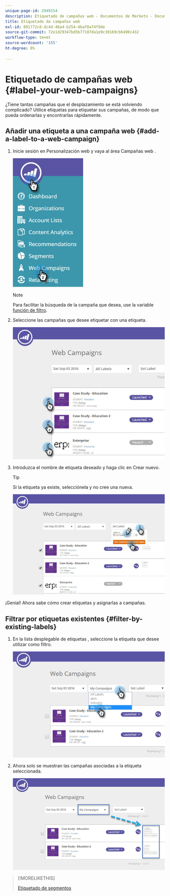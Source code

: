 ```yaml
---
unique-page-id: 2949154
description: Etiquetado de campañas web - Documentos de Marketo - Documentación del producto
title: Etiquetado de campañas web
exl-id: 891772c8-dc4d-46a4-b254-4baf0a74f9de
source-git-commit: 72e1d29347bd5b77107da1e9c30169cb6490c432
workflow-type: tm+mt
source-wordcount: '155'
ht-degree: 0%

---
```


# Etiquetado de campañas web {#label-your-web-campaigns}

¿Tiene tantas campañas que el desplazamiento se está volviendo complicado? Utilice etiquetas para etiquetar sus campañas, de modo que pueda ordenarlas y encontrarlas rápidamente.

## Añadir una etiqueta a una campaña web {#add-a-label-to-a-web-campaign}

1. Inicie sesión en Personalización web y vaya al área Campañas web .

   ![](assets/web-campaigns-hand.jpg)

   >[!NOTE]
   >
   >Para facilitar la búsqueda de la campaña que desea, use la variable [función de filtro](/help/marketo/product-docs/web-personalization/working-with-web-campaigns/filter-web-campaigns.md).

1. Seleccione las campañas que desee etiquetar con una etiqueta.

   ![](assets/web-campaigns-label.jpg)

1. Introduzca el nombre de etiqueta deseado y haga clic en Crear nuevo.

   >[!TIP]
   >
   >Si la etiqueta ya existe, selecciónela y no cree una nueva.

   ![](assets/web-campaigns-set-label.jpg)

¡Genial! Ahora sabe cómo crear etiquetas y asignarlas a campañas.

## Filtrar por etiquetas existentes {#filter-by-existing-labels}

1. En la lista desplegable de etiquetas , seleccione la etiqueta que desee utilizar como filtro.

   ![](assets/web-campaigns-my-campaigns-dropdown.jpg)

1. Ahora solo se muestran las campañas asociadas a la etiqueta seleccionada.

   ![](assets/web-campaigns-label-showing.jpg)

>[!MORELIKETHIS]
>
>[Etiquetado de segmentos](/help/marketo/product-docs/web-personalization/using-web-segments/label-your-segment.md)
